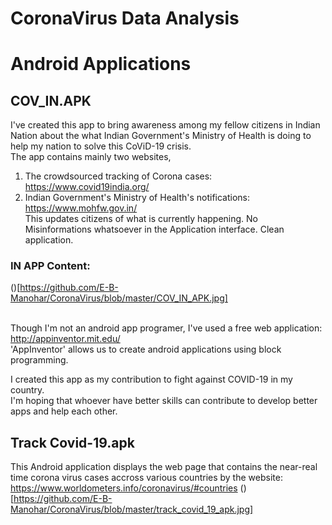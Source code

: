 # CoronaVirus Data Analysis


# Android Applications
## COV_IN.APK
I've created this app to bring awareness among my fellow citizens in Indian Nation about the what Indian Government's Ministry of Health is doing to help my nation to solve this CoViD-19 crisis.
<br>The app contains mainly two websites, 
1. The crowdsourced tracking of Corona cases: https://www.covid19india.org/
2. Indian Government's Ministry of Health's notifications: https://www.mohfw.gov.in/
<br>This updates citizens of what is currently happening. No Misinformations whatsoever in the Application interface. Clean application.
### IN APP Content:
()[https://github.com/E-B-Manohar/CoronaVirus/blob/master/COV_IN_APK.jpg]

<br>Though I'm not an android app programer, I've used a free web application: http://appinventor.mit.edu/
<br>'AppInventor' allows us to create android applications using block programming. 

<p>I created this app as my contribution to fight against COVID-19 in my country.
<br>I'm hoping that whoever have better skills can contribute to develop better apps and help each other.


## Track Covid-19.apk
This Android application displays the web page that contains the near-real time corona virus cases accross various countries by the 
website:
https://www.worldometers.info/coronavirus/#countries
()[https://github.com/E-B-Manohar/CoronaVirus/blob/master/track_covid_19_apk.jpg]

